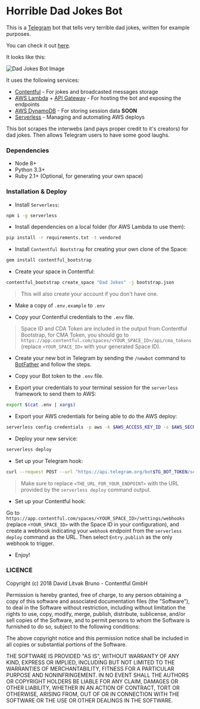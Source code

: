 # Horrible Dad Jokes Bot

This is a [Telegram](https://telegram.org) bot that tells very terrible dad jokes, written for example purposes.

You can check it out [here](https://t.me/horrible_dad_jokes_bot).

It looks like this:

![Dad Jokes Bot Image](https://i.imgur.com/8ngW8ay.png)

It uses the following services:

* [Contentful](https://www.contentful.com) - For jokes and broadcasted messages storage
* [AWS Lambda](https://aws.amazon.com/lambda/) + [API Gateway](https://aws.amazon.com/api-gateway/) - For hosting the bot and exposing the endpoints
* [AWS DynamoDB](https://aws.amazon.com/dynamodb/) - For storing session data **SOON**
* [Serverless](https://serverless.com/) - Managing and automating AWS deploys

This bot scrapes the interwebs (and pays proper credit to it's creators) for dad jokes. Then allows Telegram users to have some good laughs.

### Dependencies

* Node 8+
* Python 3.3+
* Ruby 2.1+ (Optional, for generating your own space)

### Installation & Deploy

* Install `Serverless`:

```bash
npm i -g serverless
```

* Install dependencies on a local folder (for AWS Lambda to use them):

```bash
pip install -r requirements.txt -t vendored
```

* Install `Contentful Bootstrap` for creating your own clone of the Space:

```bash
gem install contentful_bootstrap
```

* Create your space in Contentful:

```bash
contentful_bootstrap create_space "Dad Jokes" -j bootstrap.json
```

> This will also create your account if you don't have one.

* Make a copy of `.env.example` to `.env`

* Copy your Contentful credentials to the `.env` file.

> Space ID and CDA Token are included in the output from Contentful Bootstrap, for CMA Token, you should go to `https://app.contentful.com/spaces/<YOUR_SPACE_ID>/api/cma_tokens` (replace `<YOUR_SPACE_ID>` with your generated Space ID).

* Create your new bot in Telegram by sending the `/newbot` command to [BotFather](https://t.me/botfather) and follow the steps.

* Copy your Bot token to the `.env` file.

* Export your credentials to your terminal session for the `serverless` framework to send them to AWS:

```bash
export $(cat .env | xargs)
```

* Export your AWS credentials for being able to do the AWS deploy:

```bash
serverless config credentials -p aws -k $AWS_ACCESS_KEY_ID -s $AWS_SECRECT_ACCESS_KEY
```

* Deploy your new service:

```bash
serverless deploy
```

* Set up your Telegram hook:

```bash
curl --request POST --url "https://api.telegram.org/bot$TG_BOT_TOKEN/setWebhook" --header 'content-type: application/json' --data '{"url":"<THE_URL_FOR_YOUR_TELEGRAM_ENDPOINT>"}'
```

> Make sure to replace `<THE_URL_FOR_YOUR_ENDPOINT>` with the URL provided by the `serverless deploy` command output.

* Set up your Contentful hook:

Go to `https://app.contentful.com/spaces/<YOUR_SPACE_ID>/settings/webhooks` (replace `<YOUR_SPACE_ID>` with the Space ID in your configuration), and create a webhook indicating your `webhook` endpoint from the `serverless deploy` command as the URL.
Then select `Entry.publish` as the only webhook to trigger.

* Enjoy!

### LICENCE

Copyright (c) 2018 David Litvak Bruno - Contentful GmbH

Permission is hereby granted, free of charge, to any person obtaining a copy
of this software and associated documentation files (the "Software"), to deal
in the Software without restriction, including without limitation the rights
to use, copy, modify, merge, publish, distribute, sublicense, and/or sell
copies of the Software, and to permit persons to whom the Software is
furnished to do so, subject to the following conditions:

The above copyright notice and this permission notice shall be included in all
copies or substantial portions of the Software.

THE SOFTWARE IS PROVIDED "AS IS", WITHOUT WARRANTY OF ANY KIND, EXPRESS OR
IMPLIED, INCLUDING BUT NOT LIMITED TO THE WARRANTIES OF MERCHANTABILITY,
FITNESS FOR A PARTICULAR PURPOSE AND NONINFRINGEMENT. IN NO EVENT SHALL THE
AUTHORS OR COPYRIGHT HOLDERS BE LIABLE FOR ANY CLAIM, DAMAGES OR OTHER
LIABILITY, WHETHER IN AN ACTION OF CONTRACT, TORT OR OTHERWISE, ARISING FROM,
OUT OF OR IN CONNECTION WITH THE SOFTWARE OR THE USE OR OTHER DEALINGS IN THE
SOFTWARE.
